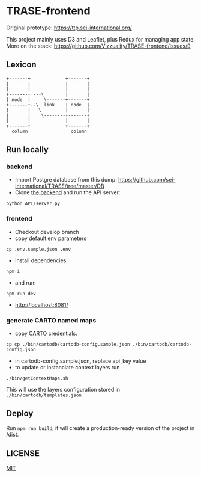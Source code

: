 # TRASE-frontend

Original prototype:
https://ttp.sei-international.org/

This project mainly uses D3 and Leaflet, plus Redux for managing app state. More on the stack:
https://github.com/Vizzuality/TRASE-frontend/issues/9

## Lexicon

```
+-------+             +-------+
|       |             |       |
|       |             |       |
+-------+ ---\        |       |
| node  |     \-------+-------+
+-------+--\  link    | node  |
|       |   \         |       |
|       |    \--------+-------+
|       |             |       |   
+-------+             +-------+
  column                column

```

## Run locally

### backend
- Import Postgre database from this dump: https://github.com/sei-international/TRASE/tree/master/DB
- Clone [the backend](https://github.com/sei-international/TRASE) and run the API server:
```
python API/server.py
```

### frontend
- Checkout develop branch
- copy default env parameters
```
cp .env.sample.json .env
```
- install dependencies:
```
npm i
```
- and run:
```
npm run dev
```
- [http://localhost:8081/](http://localhost:8081/)

### generate CARTO named maps

- copy CARTO credentials:
```
cp cp ./bin/cartodb/cartodb-config.sample.json ./bin/cartodb/cartodb-config.json
```
- in cartodb-config.sample.json, replace api_key value
- to update or instanciate context layers run
```
./bin/getContextMaps.sh
```
This will use the layers configuration stored in `./bin/cartodb/templates.json` 


## Deploy

Run `npm run build`, it will create a production-ready version of the project in /dist.


## LICENSE

[MIT](LICENSE)
